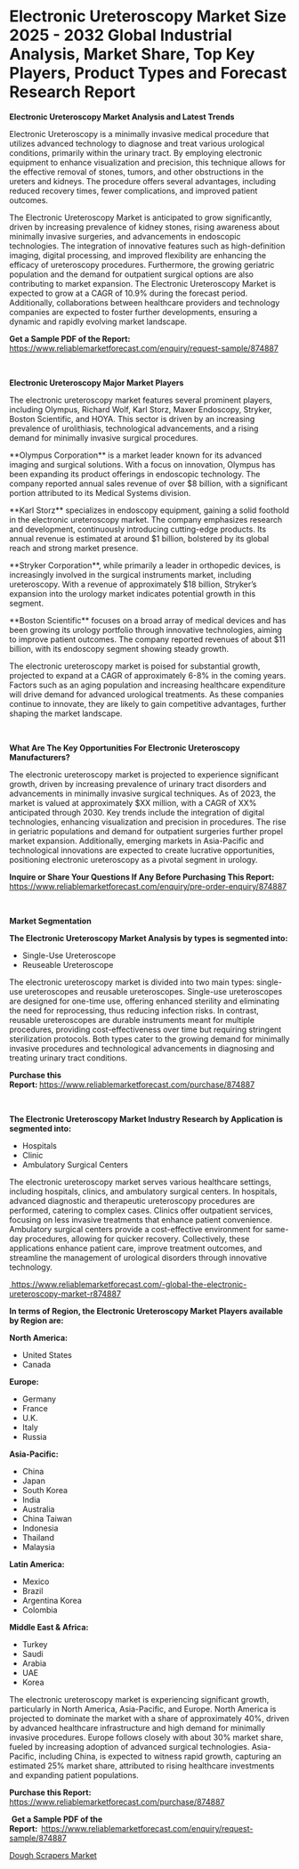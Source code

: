 <p><h1>Electronic Ureteroscopy Market Size 2025 - 2032 Global Industrial Analysis, Market Share, Top Key Players, Product Types and Forecast Research Report</h1></p><p><strong>Electronic Ureteroscopy Market Analysis and Latest Trends</strong></p>
<p><p>Electronic Ureteroscopy is a minimally invasive medical procedure that utilizes advanced technology to diagnose and treat various urological conditions, primarily within the urinary tract. By employing electronic equipment to enhance visualization and precision, this technique allows for the effective removal of stones, tumors, and other obstructions in the ureters and kidneys. The procedure offers several advantages, including reduced recovery times, fewer complications, and improved patient outcomes.</p><p>The Electronic Ureteroscopy Market is anticipated to grow significantly, driven by increasing prevalence of kidney stones, rising awareness about minimally invasive surgeries, and advancements in endoscopic technologies. The integration of innovative features such as high-definition imaging, digital processing, and improved flexibility are enhancing the efficacy of ureteroscopy procedures. Furthermore, the growing geriatric population and the demand for outpatient surgical options are also contributing to market expansion. The Electronic Ureteroscopy Market is expected to grow at a CAGR of 10.9% during the forecast period. Additionally, collaborations between healthcare providers and technology companies are expected to foster further developments, ensuring a dynamic and rapidly evolving market landscape.</p></p>
<p><strong>Get a Sample PDF of the Report:&nbsp;</strong> <a href="https://www.reliablemarketforecast.com/enquiry/request-sample/874887?utm_campaign=3310&utm_medium=2&utm_source=Github&utm_content=ia&utm_term=21032025&utm_id=electronic-ureteroscopy">https://www.reliablemarketforecast.com/enquiry/request-sample/874887</a></p>
<p>&nbsp;</p>
<p><strong>Electronic Ureteroscopy Major Market Players</strong></p>
<p><p>The electronic ureteroscopy market features several prominent players, including Olympus, Richard Wolf, Karl Storz, Maxer Endoscopy, Stryker, Boston Scientific, and HOYA. This sector is driven by an increasing prevalence of urolithiasis, technological advancements, and a rising demand for minimally invasive surgical procedures.</p><p>**Olympus Corporation** is a market leader known for its advanced imaging and surgical solutions. With a focus on innovation, Olympus has been expanding its product offerings in endoscopic technology. The company reported annual sales revenue of over $8 billion, with a significant portion attributed to its Medical Systems division.</p><p>**Karl Storz** specializes in endoscopy equipment, gaining a solid foothold in the electronic ureteroscopy market. The company emphasizes research and development, continuously introducing cutting-edge products. Its annual revenue is estimated at around $1 billion, bolstered by its global reach and strong market presence.</p><p>**Stryker Corporation**, while primarily a leader in orthopedic devices, is increasingly involved in the surgical instruments market, including ureteroscopy. With a revenue of approximately $18 billion, Stryker’s expansion into the urology market indicates potential growth in this segment.</p><p>**Boston Scientific** focuses on a broad array of medical devices and has been growing its urology portfolio through innovative technologies, aiming to improve patient outcomes. The company reported revenues of about $11 billion, with its endoscopy segment showing steady growth.</p><p>The electronic ureteroscopy market is poised for substantial growth, projected to expand at a CAGR of approximately 6-8% in the coming years. Factors such as an aging population and increasing healthcare expenditure will drive demand for advanced urological treatments. As these companies continue to innovate, they are likely to gain competitive advantages, further shaping the market landscape.</p></p>
<p>&nbsp;</p>
<p><strong>What Are The Key Opportunities For Electronic Ureteroscopy Manufacturers?</strong></p>
<p><p>The electronic ureteroscopy market is projected to experience significant growth, driven by increasing prevalence of urinary tract disorders and advancements in minimally invasive surgical techniques. As of 2023, the market is valued at approximately $XX million, with a CAGR of XX% anticipated through 2030. Key trends include the integration of digital technologies, enhancing visualization and precision in procedures. The rise in geriatric populations and demand for outpatient surgeries further propel market expansion. Additionally, emerging markets in Asia-Pacific and technological innovations are expected to create lucrative opportunities, positioning electronic ureteroscopy as a pivotal segment in urology.</p></p>
<p><strong>Inquire or Share Your Questions If Any Before Purchasing This Report:</strong> <a href="https://www.reliablemarketforecast.com/enquiry/pre-order-enquiry/874887?utm_campaign=3310&utm_medium=2&utm_source=Github&utm_content=ia&utm_term=21032025&utm_id=electronic-ureteroscopy">https://www.reliablemarketforecast.com/enquiry/pre-order-enquiry/874887</a></p>
<p>&nbsp;</p>
<p><strong>Market Segmentation</strong></p>
<p><strong>The Electronic Ureteroscopy Market Analysis by types is segmented into:</strong></p>
<p><ul><li>Single-Use Ureteroscope</li><li>Reuseable Ureteroscope</li></ul></p>
<p><p>The electronic ureteroscopy market is divided into two main types: single-use ureteroscopes and reusable ureteroscopes. Single-use ureteroscopes are designed for one-time use, offering enhanced sterility and eliminating the need for reprocessing, thus reducing infection risks. In contrast, reusable ureteroscopes are durable instruments meant for multiple procedures, providing cost-effectiveness over time but requiring stringent sterilization protocols. Both types cater to the growing demand for minimally invasive procedures and technological advancements in diagnosing and treating urinary tract conditions.</p></p>
<p><strong>Purchase this Report:&nbsp;</strong><a href="https://www.reliablemarketforecast.com/purchase/874887?utm_campaign=3310&utm_medium=2&utm_source=Github&utm_content=ia&utm_term=21032025&utm_id=electronic-ureteroscopy">https://www.reliablemarketforecast.com/purchase/874887</a></p>
<p>&nbsp;</p>
<p><strong>The Electronic Ureteroscopy Market Industry Research by Application is segmented into:</strong></p>
<p><ul><li>Hospitals</li><li>Clinic</li><li>Ambulatory Surgical Centers</li></ul></p>
<p><p>The electronic ureteroscopy market serves various healthcare settings, including hospitals, clinics, and ambulatory surgical centers. In hospitals, advanced diagnostic and therapeutic ureteroscopy procedures are performed, catering to complex cases. Clinics offer outpatient services, focusing on less invasive treatments that enhance patient convenience. Ambulatory surgical centers provide a cost-effective environment for same-day procedures, allowing for quicker recovery. Collectively, these applications enhance patient care, improve treatment outcomes, and streamline the management of urological disorders through innovative technology.</p></p>
<p><a href="https://www.reliablemarketforecast.com/-global-the-electronic-ureteroscopy-market-r874887?utm_campaign=3310&utm_medium=2&utm_source=Github&utm_content=ia&utm_term=21032025&utm_id=electronic-ureteroscopy">&nbsp;https://www.reliablemarketforecast.com/-global-the-electronic-ureteroscopy-market-r874887</a></p>
<p><strong>In terms of Region, the Electronic Ureteroscopy Market Players available by Region are:</strong></p>
<p>
    <p> <strong> North America: </strong>
        <ul>
            <li>United States</li>
            <li>Canada</li>
        </ul>
        </p> 
    <p> <strong> Europe: </strong>
        <ul>
            <li>Germany</li>
            <li>France</li>
            <li>U.K.</li>
            <li>Italy</li>
            <li>Russia</li>
        </ul>
        </p> 
    <p> <strong> Asia-Pacific: </strong>
        <ul>
            <li>China</li>
            <li>Japan</li>
            <li>South Korea</li>
            <li>India</li>
            <li>Australia</li>
            <li>China Taiwan</li>
            <li>Indonesia</li>
            <li>Thailand</li>
            <li>Malaysia</li>
        </ul>
        </p> 
    <p> <strong> Latin America: </strong>
        <ul>
            <li>Mexico</li>
            <li>Brazil</li>
            <li>Argentina Korea</li>
            <li>Colombia</li>
        </ul>
        </p> 
    <p> <strong> Middle East & Africa: </strong>
        <ul>
            <li>Turkey</li>
            <li>Saudi</li>
            <li>Arabia</li>
            <li>UAE</li>
            <li>Korea</li>
        </ul>
    </p>
    </p>
<p><p>The electronic ureteroscopy market is experiencing significant growth, particularly in North America, Asia-Pacific, and Europe. North America is projected to dominate the market with a share of approximately 40%, driven by advanced healthcare infrastructure and high demand for minimally invasive procedures. Europe follows closely with about 30% market share, fueled by increasing adoption of advanced surgical technologies. Asia-Pacific, including China, is expected to witness rapid growth, capturing an estimated 25% market share, attributed to rising healthcare investments and expanding patient populations.</p></p>
<p><strong>Purchase this Report: </strong><a href="https://www.reliablemarketforecast.com/purchase/874887?utm_campaign=3310&utm_medium=2&utm_source=Github&utm_content=ia&utm_term=21032025&utm_id=electronic-ureteroscopy">https://www.reliablemarketforecast.com/purchase/874887</a></p>
<p>&nbsp;<strong>Get a Sample PDF of the Report:&nbsp;&nbsp;</strong><a href="https://www.reliablemarketforecast.com/enquiry/request-sample/874887?utm_campaign=3310&utm_medium=2&utm_source=Github&utm_content=ia&utm_term=21032025&utm_id=electronic-ureteroscopy">https://www.reliablemarketforecast.com/enquiry/request-sample/874887</a></p>
<p><strong></strong></p>
<p><p><a href="https://github.com/wyettillesr4/Market-Research-Report-List-1/blob/main/dough-scrapers-market.md?utm_campaign=3310&utm_medium=2&utm_source=Github&utm_content=ia&utm_term=21032025&utm_id=electronic-ureteroscopy">Dough Scrapers Market</a></p></p>